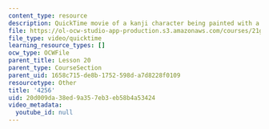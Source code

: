 ```yaml
---
content_type: resource
description: QuickTime movie of a kanji character being painted with a brush.
file: https://ol-ocw-studio-app-production.s3.amazonaws.com/courses/21g-504-japanese-iv-spring-2009/20d009da38ed9a357eb3eb58b4a53424_4256.mov
file_type: video/quicktime
learning_resource_types: []
ocw_type: OCWFile
parent_title: Lesson 20
parent_type: CourseSection
parent_uid: 1658c715-de8b-1752-598d-a7d8228f0109
resourcetype: Other
title: '4256'
uid: 20d009da-38ed-9a35-7eb3-eb58b4a53424
video_metadata:
  youtube_id: null
---
```

